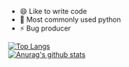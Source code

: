 
- 😄 Like to write code
- 🤔 Most commonly used python 
- ⚡ Bug producer

[![Top Langs](https://github-readme-stats.vercel.app/api/top-langs/?username=zer0e&layout=compact)](https://github.com/anuraghazra/github-readme-stats)  
[![Anurag's github stats](https://github-readme-stats.vercel.app/api?username=zer0e&show_icons=true&theme=radical)](https://github.com/anuraghazra/github-readme-stats)  

<!--
**zer0e/zer0e** is a ✨ _special_ ✨ repository because its `README.md` (this file) appears on your GitHub profile.

Here are some ideas to get you started:

- 🔭 I’m currently working on ...
- 🌱 I’m currently learning ...
- 👯 I’m looking to collaborate on ...
- 🤔 I’m looking for help with ...
- 💬 Ask me about ...
- 📫 How to reach me: ...
- 😄 Pronouns: ...
- ⚡ Fun fact: ...
-->
